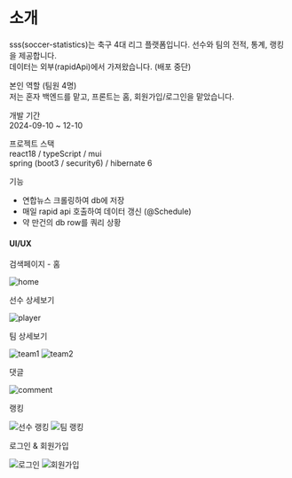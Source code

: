 # 소개
sss(soccer-statistics)는 축구 4대 리그 플랫폼입니다. 선수와 팀의 전적, 통계, 랭킹을 제공합니다.  
데이터는 외부(rapidApi)에서 가져왔습니다. (배포 중단)  

본인 역할 (팀원 4명)  
저는 혼자 백엔드를 맡고, 프론트는 홈, 회원가입/로그인을 맡았습니다.  

개발 기간  
2024-09-10 ~ 12-10

프로젝트 스택  
react18 / typeScript / mui  
spring (boot3 / security6) / hibernate 6

기능  
<ul>
  <li>연합뉴스 크롤링하여 db에 저장</li>
  <li>매일 rapid api 호출하여 데이터 갱신 (@Schedule)</li>
  <li>약 만건의 db row를 쿼리 상황 </li>
</ul>



#### UI/UX
검색페이지 - 홈

![home](https://github.com/user-attachments/assets/bb847464-6c4d-435a-9b5e-f348c8b05fe3)

선수 상세보기

![player](https://github.com/user-attachments/assets/2631c496-45f2-46f2-81e3-68d3f46736be)

팀 상세보기

![team1](https://github.com/user-attachments/assets/455c18c9-117a-475c-936e-c08e0f6a4404)
![team2](https://github.com/user-attachments/assets/958fa288-a3d9-4f81-9ff8-faf999844266)

댓글

![comment](https://github.com/user-attachments/assets/3f5044f1-5616-4792-98d8-5b1e9c2a41e9)

랭킹

![선수 랭킹](https://github.com/user-attachments/assets/9599ebd9-ac84-4cf2-8915-7620ef7267ec)
![팀 랭킹](https://github.com/user-attachments/assets/3e2fef81-c90b-4cfb-8e6a-17418fbacb94)

로그인 & 회원가입

![로그인](https://github.com/user-attachments/assets/01c32c59-0028-475a-988b-c1201a79d16e)
![회원가입](https://github.com/user-attachments/assets/19939de5-11da-4755-9888-4f5d91cd5f55)


